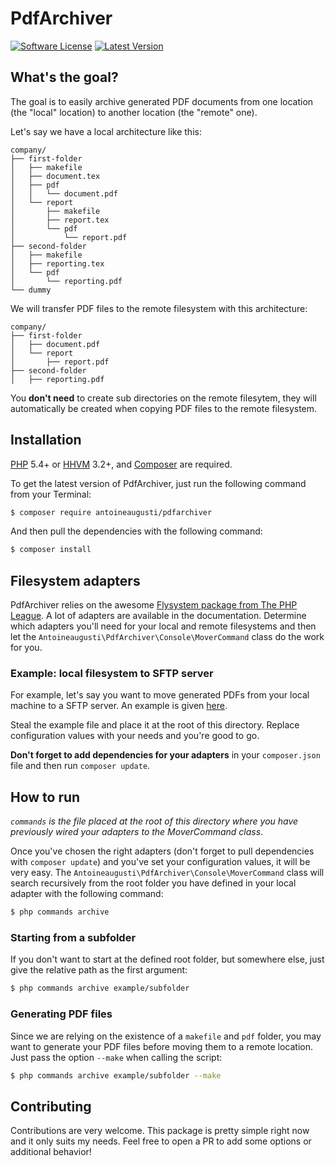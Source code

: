 PdfArchiver
===============

[![Software License](https://img.shields.io/badge/license-MIT-brightgreen.svg?style=flat)](LICENSE.md)
[![Latest Version](https://img.shields.io/github/release/AntoineAugusti/PdfArchiver.svg?style=flat)](https://github.com/AntoineAugusti/PdfArchiver/releases)

## What's the goal?
The goal is to easily archive generated PDF documents from one location (the "local" location) to another location (the "remote" one).

Let's say we have a local architecture like this:
```
company/
├── first-folder
│   ├── makefile
│   ├── document.tex
│   ├── pdf
│   │   └── document.pdf
│   └── report
│       ├── makefile
│       ├── report.tex
│       └── pdf
│           └── report.pdf
├── second-folder
│   ├── makefile
│   ├── reporting.tex
│   └── pdf
│       └── reporting.pdf
└── dummy
```

We will transfer PDF files to the remote filesystem with this architecture:
```
company/
├── first-folder
│   ├── document.pdf
│   └── report
│       ├── report.pdf
├── second-folder
│   ├── reporting.pdf
```

You **don't need** to create sub directories on the remote filesytem, they will automatically be created when copying PDF files to the remote filesystem.

## Installation

[PHP](https://php.net) 5.4+ or [HHVM](http://hhvm.com) 3.2+, and [Composer](https://getcomposer.org) are required.

To get the latest version of PdfArchiver, just run the following command from your Terminal:
```bash
$ composer require antoineaugusti/pdfarchiver
```
And then pull the dependencies with the following command:
```bash
$ composer install
```

## Filesystem adapters
PdfArchiver relies on the awesome [Flysystem package from The PHP League](http://flysystem.thephpleague.com). A lot of adapters are available in the documentation. Determine which adapters you'll need for your local and remote filesystems and then let the `Antoineaugusti\PdfArchiver\Console\MoverCommand` class do the work for you.

### Example: local filesystem to SFTP server
For example, let's say you want to move generated PDFs from your local machine to a SFTP server. An example is given [here](examples/local-sftp.php).

Steal the example file and place it at the root of this directory. Replace configuration values with your needs and you're good to go.

**Don't forget to add dependencies for your adapters** in your `composer.json` file and then run `composer update`.

## How to run
*`commands` is the file placed at the root of this directory where you have previously wired your adapters to the MoverCommand class*.

Once you've chosen the right adapters (don't forget to pull dependencies with `composer update`) and you've set your configuration values, it will be very easy. The `Antoineaugusti\PdfArchiver\Console\MoverCommand` class will search recursively from the root folder you have defined in your local adapter with the following command:

```bash
$ php commands archive
```

### Starting from a subfolder
If you don't want to start at the defined root folder, but somewhere else, just give the relative path as the first argument:
```bash
$ php commands archive example/subfolder
```

### Generating PDF files
Since we are relying on the existence of a `makefile` and `pdf` folder, you may want to generate your PDF files before moving them to a remote location. Just pass the option `--make` when calling the script:

```bash
$ php commands archive example/subfolder --make
```

## Contributing
Contributions are very welcome. This package is pretty simple right now and it only suits my needs. Feel free to open a PR to add some options or additional behavior!